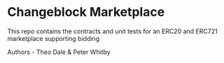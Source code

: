 # Changeblock Marketplace

This repo contains the contracts and unit tests for an ERC20 and ERC721 marketplace supporting bidding

Authors - Theo Dale & Peter Whitby
